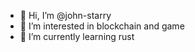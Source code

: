 - 👋 Hi, I’m @john-starry
- 👀 I’m interested in blockchain and game
- 🌱 I’m currently learning rust

<!---
john-starry/john-starry is a ✨ special ✨ repository because its `README.md` (this file) appears on your GitHub profile.
You can click the Preview link to take a look at your changes.
--->
